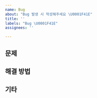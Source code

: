 ```yaml
---
name: Bug
about: "Bug 발생 시 작성해주세요 \U0001F41E"
title: ''
labels: "Bug \U0001F41E"
assignees: ''

---
```


## 문제

## 해결 방법

## 기타
